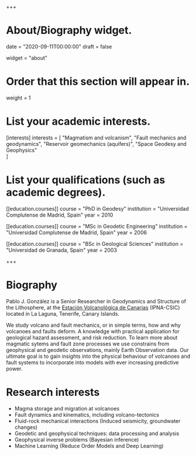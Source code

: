 +++
# About/Biography widget.
date = "2020-09-11T00:00:00"
draft = false

widget = "about"

# Order that this section will appear in.
weight = 1

# List your academic interests.
[interests]
  interests = [
    "Magmatism and volcanism",
    "Fault mechanics and geodynamics",
    "Reservoir geomechanics (aquifers)",
    "Space Geodesy and Geophysics"    
  ]

# List your qualifications (such as academic degrees).
[[education.courses]]
  course = "PhD in Geodesy"
  institution = "Universidad Complutense de Madrid, Spain"
  year = 2010

[[education.courses]]
  course = "MSc in Geodetic Engineering"
  institution = "Universidad Complutense de Madrid, Spain"
  year = 2006

[[education.courses]]
  course = "BSc in Geological Sciences"
  institution = "Universidad de Granada, Spain"
  year = 2003

+++

# Biography
Pablo J. González is a Senior Researcher in Geodynamics and Structure of the Lithosphere, at the [Estación Volcanológica de Canarias](https://www.ipna.csic.es/en/research-lines/volcanology) (IPNA-CSIC) located in La Laguna, Tenerife, Canary Islands.

We study volcano and fault mechanics, or in simple terms, how and why volcanoes and faults deform. A knowledge with practical application for geological hazard assessment, and risk reduction. To learn more about magmatic sytems and fault zone processes we use constrains from geophysical and geodetic observations, mainly Earth Observation data. Our ultimate goal is to gain insights into the physical behaviour of volcanoes and fault systems to incorporate into models with ever increasing predictive power.

# Research interests
* Magma storage and migration at volcanoes
* Fault dynamics and kinematics, including volcano-tectonics
* Fluid-rock mechanical interactions (Induced seismicity, groundwater changes)
* Geodetic and geophysical techniques: data processing and analysis
* Geophysical inverse problems (Bayesian inference)
* Machine Learning (Reduce Order Models and Deep Learning)